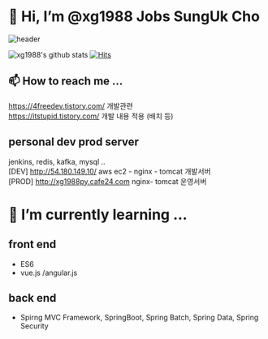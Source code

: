 # 👋 Hi, I’m @xg1988 Jobs SungUk Cho
![header](https://capsule-render.vercel.app/api?type=wave&color=auto&height=300&section=header&text=Jobs%20Jo%20sung%20uk&fontSize=60)

![xg1988's github stats](https://github-readme-stats.vercel.app/api?username=xg1988&show_icons=true)
[![Hits](https://hits.seeyoufarm.com/api/count/incr/badge.svg?url=https%3A%2F%2Fgithub.com%2Fxg1988&count_bg=%2379C83D&title_bg=%23555555&icon=&icon_color=%23E7E7E7&title=hits&edge_flat=true)](https://hits.seeyoufarm.com)


## 📫 How to reach me ...
 https://4freedev.tistory.com/ 개발관련 <br/>
 https://itstupid.tistory.com/ 개발 내용 적용 (배치 등)

## personal dev prod server
jenkins, redis, kafka, mysql .. 
<br/>
[DEV] http://54.180.149.10/ aws ec2 - nginx - tomcat 개발서버
<br/>
[PROD] http://xg1988py.cafe24.com nginx- tomcat 운영서버

# 🌱 I’m currently learning ...

## front end 
- ES6
- vue.js /angular.js

## back end 
- Spirng MVC Framework, SpringBoot, Spring Batch, Spring Data, Spring Security


